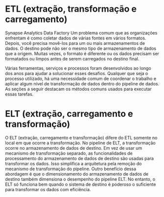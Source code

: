 # ETL (extração, transformação e carregamento)
Synapse Analytics
Data Factory
Um problema comum que as organizações enfrentam é como coletar dados de várias fontes em vários formatos. Depois, você precisa movê-los para um ou mais armazenamentos de dados. O destino pode não ser o mesmo tipo de armazenamento de dados que a origem. Muitas vezes, o formato é diferente ou os dados precisam ser formatados ou limpos antes de serem carregados no destino final.

Várias ferramentas, serviços e processos foram desenvolvidos ao longo dos anos para ajudar a solucionar esses desafios. Qualquer que seja o processo utilizado, há uma necessidade comum de coordenar o trabalho e aplicar algum nível de transformação de dados dentro do pipeline de dados. As seções a seguir destacam os métodos comuns usados para executar essas tarefas.

# ELT (extração, carregamento e transformação)
O ELT (extração, carregamento e transformação) difere do ETL somente no local em que ocorre a transformação. No pipeline de ELT, a transformação ocorre no armazenamento de dados de destino. Em vez de usar um mecanismo de transformação separado, as funcionalidades de processamento do armazenamento de dados de destino são usadas para transformar os dados. Isso simplifica a arquitetura pela remoção do mecanismo de transformação do pipeline. Outro benefício dessa abordagem é que o dimensionamento do armazenamento de dados de destino também dimensiona o desempenho do pipeline ELT. No entanto, o ELT só funciona bem quando o sistema de destino é poderoso o suficiente para transformar os dados com eficiência.
